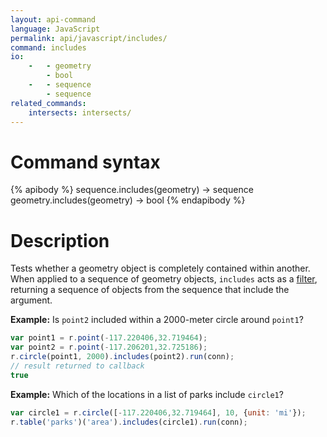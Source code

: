 ```yaml
---
layout: api-command
language: JavaScript
permalink: api/javascript/includes/
command: includes
io:
    -   - geometry
        - bool
    -   - sequence
        - sequence
related_commands:
    intersects: intersects/
---
```

# Command syntax #

{% apibody %}
sequence.includes(geometry) &rarr; sequence
geometry.includes(geometry) &rarr; bool
{% endapibody %}

# Description #

Tests whether a geometry object is completely contained within another. When applied to a sequence of geometry objects, `includes` acts as a [filter](/api/javascript/filter), returning a sequence of objects from the sequence that include the argument.


__Example:__ Is `point2` included within a 2000-meter circle around `point1`?

```js
var point1 = r.point(-117.220406,32.719464);
var point2 = r.point(-117.206201,32.725186);
r.circle(point1, 2000).includes(point2).run(conn);
// result returned to callback 
true
```

__Example:__ Which of the locations in a list of parks include `circle1`?

```js
var circle1 = r.circle([-117.220406,32.719464], 10, {unit: 'mi'});
r.table('parks')('area').includes(circle1).run(conn);
```
